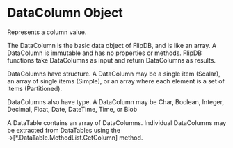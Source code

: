 # DataColumn Object

Represents a column value.

The DataColumn is the basic data object of FlipDB, and is like
 an array. A DataColumn is immutable and has no properties or methods.
 FlipDB functions take DataColumns as input and return
 DataColumns as results.

 DataColumns have structure.
 A DataColumn may be a single item (Scalar),
 an array of single items (Simple),
 or an array where each element is a set of items (Partitioned).

 DataColumns also have type. A DataColumn may be
 Char, Boolean, Integer, Decimal, Float, Date, DateTime,
 Time, or Blob

 A DataTable contains an array of DataColumns.
 Individual DataColumns may be extracted from DataTables
 using the →[*.DataTable.MethodList.GetColumn] method.

